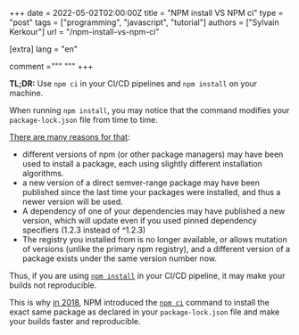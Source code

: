 +++
date = 2022-05-02T02:00:00Z
title = "NPM install VS NPM ci"
type = "post"
tags = ["programming", "javascript", "tutorial"]
authors = ["Sylvain Kerkour"]
url = "/npm-install-vs-npm-ci"

[extra]
lang = "en"

comment ="""
"""
+++

<!--
https://nodejs.dev/learn/the-package-lock-json-file
https://docs.npmjs.com/cli/v6/configuring-npm/package-locks
https://docs.npmjs.com/cli/v8/commands/npm-ci
https://docs.npmjs.com/cli/v8/commands/npm-install
https://blog.npmjs.org/post/171556855892/introducing-npm-ci-for-faster-more-reliable
 -->


**TL;DR:** Use `npm ci` in your CI/CD pipelines and `npm install` on your machine.

When running `npm install`, you may notice that the command modifies your `package-lock.json` file from time to time.

[There are many reasons for that](https://docs.npmjs.com/cli/v6/configuring-npm/package-locks):
* different versions of npm (or other package managers) may have been used to install a package, each using slightly different installation algorithms.
* a new version of a direct semver-range package may have been published since the last time your packages were installed, and thus a newer version will be used.
* A dependency of one of your dependencies may have published a new version, which will update even if you used pinned dependency specifiers (1.2.3 instead of ^1.2.3)
* The registry you installed from is no longer available, or allows mutation of versions (unlike the primary npm registry), and a different version of a package exists under the same version number now.

Thus, if you are using [`npm install`](https://docs.npmjs.com/cli/v8/commands/npm-install) in your CI/CD pipeline, it may make your builds not reproducible.


This is why [in 2018](https://blog.npmjs.org/post/171556855892/introducing-npm-ci-for-faster-more-reliable), NPM introduced the [`npm ci`](https://docs.npmjs.com/cli/v8/commands/npm-ci) command to install the exact same package as declared in your `package-lock.json` file and make your builds faster and reproducible.
